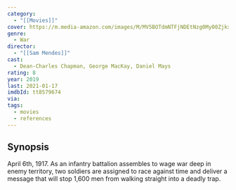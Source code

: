 ```yaml
---
category:
  - "[[Movies]]"
cover: https://m.media-amazon.com/images/M/MV5BOTdmNTFjNDEtNzg0My00ZjkxLTg1ZDAtZTdkMDc2ZmFiNWQ1XkEyXkFqcGdeQXVyNTAzNzgwNTg@._V1_SX300.jpg
genre:
  - War
director:
  - "[[Sam Mendes]]"
cast:
  - Dean-Charles Chapman, George MacKay, Daniel Mays
rating: 8
year: 2019
last: 2021-01-17
imdbId: tt8579674
via: 
tags:
  - movies
  - references
---
```

## Synopsis

April 6th, 1917. As an infantry battalion assembles to wage war deep in enemy territory, two soldiers are assigned to race against time and deliver a message that will stop 1,600 men from walking straight into a deadly trap.






